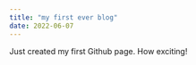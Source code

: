 ```yaml
---
title: "my first ever blog"
date: 2022-06-07
---
```


Just created my first Github page. How exciting!
